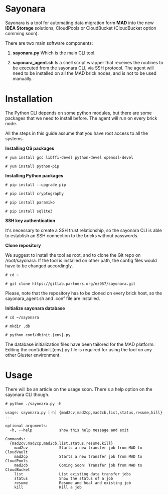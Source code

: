 # Sayonara

Sayonara is a tool for automating data migration form **MAD** into the new **IDEA Storage** solutions, CloudPools or CloudBucket (CloudBucket option comming soon).

There are two main software components:

1. **sayonara.py**
Which is the main CLI tool.

2. **sayonara_agent.sh**
Is a shell script wrapper that receives the routines to be executed from the sayonara CLI, via SSH protocol.
The agent will need to be installed on all the MAD brick nodes, and is not to be used manually.


# Installation

The Python CLI depends on some python modules, but there are some packages that we need to install before.
The agent will run on every brick node.

All the steps in this guide assume that you have root access to all the systems.


**Installing OS packages**

``# yum install gcc libffi-devel python-devel openssl-devel``

``# yum install python-pip``


**Installing Python packages**

``# pip install --upgrade pip``

``# pip install cryptography``

``# pip install paramiko``

``# pip install sqlite3``


**SSH key authentication**

It's necessary to create a SSH trust relationship, so the sayonara CLI is able to establish an SSH connection to the bricks without passwords.

**Clone repository**

We suggest to install the tool as root, and to clone the Git repo on /root/sayonara. If the tool is installed on other path, the config files would have to be changed accordingly.

``# cd ~``

``# git clone https://gitlab.partners.org/ez957/sayonara.git``

Please, note that the repository has to be cloned on every brick host, so the sayonara_agent.sh and .conf file are installed.

**Initialize sayonara database**

``# cd ~/sayonara``

``# mkdir .db``

``# python conf/dbinit.{env}.py``

The database initialization files have been tailored for the MAD platform. Editing the conf/dbinit.{env}.py file is required for using the tool on any other Gluster environment.


# Usage

There will be an article on the usage soon. There's a help option on the sayonara CLI though.

``# python ./sayonara.py -h``

    usage: sayonara.py [-h] {mad2cv,mad2cp,mad2cb,list,status,resume,kill} ...

    optional arguments:
      -h, --help            show this help message and exit

    Commands:
      {mad2cv,mad2cp,mad2cb,list,status,resume,kill}
        mad2cv              Starts a new transfer job from MAD to CloudVault
        mad2cp              Starts a new transfer job from MAD to CloudPools
        mad2cb              Coming Soon! Transfer job from MAD to CloudBucket
        list                List existing data transfer jobs
        status              Show the status of a job
        resume              Resume and heal and existing job
        kill                Kill a job

